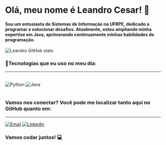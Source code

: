 # Olá, meu nome é Leandro Cesar! 👋

#### Sou um entusiasta de Sistemas de Informação na UFRPE, dedicado a programar e solucionar desafios. Atualmente, estou ampliando minha expertise em Java, aprimorando continuamente minhas habilidades de programação.

![Leandro GitHub stats](https://github-readme-stats.vercel.app/api?username=ledrods&show_icons=true&theme=tokyonight&locale=pt-br&rank_icon=github&layout=compact)

### 🚀Tecnologias que eu uso no meu dia:
---
<div style= "display: inline_block"><br/>   
    <img align="center" alt="Python" src="https://img.shields.io/badge/Python-3776AB?style=for-the-badge&logo=python&logoColor=white" /> 
    <img align="center" alt="Java" src="https://img.shields.io/badge/Java-ED8B00?style=for-the-badge&logo=openjdk&logoColor=white" />
</div><br/>

### Vamos nos conectar? Você pode me localizar tanto aqui no GitHub quanto em:
---
[![Email](https://img.shields.io/badge/Gmail-D14836?style=for-the-badge&logo=gmail&logoColor=white)](https://mail.google.com/mail/?view=cm&to=leandro87dev@gmail.com&su=Assunto%20do%20e-mail&body=Corpo%20da%20mensagem) [![Linkedin](https://img.shields.io/badge/LinkedIn-0077B5?style=for-the-badge&logo=linkedin&logoColor=white)](https://www.linkedin.com/in/leandrodscesar/)

### Vamos codar juntos! 💻 
